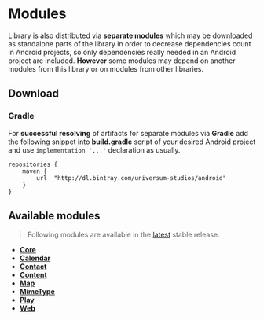 Modules
===============

Library is also distributed via **separate modules** which may be downloaded as standalone parts of
the library in order to decrease dependencies count in Android projects, so only dependencies really
needed in an Android project are included. **However** some modules may depend on another modules
from this library or on modules from other libraries.

## Download ##

### Gradle ###

For **successful resolving** of artifacts for separate modules via **Gradle** add the following snippet
into **build.gradle** script of your desired Android project and use `implementation '...'` declaration
as usually.

    repositories {
        maven {
            url  "http://dl.bintray.com/universum-studios/android"
        }
    }

## Available modules ##
> Following modules are available in the [latest](https://github.com/universum-studios/android_intents/releases "Latest Releases page") stable release.

- **[Core](https://github.com/universum-studios/android_intents/tree/master/library-core)**
- **[Calendar](https://github.com/universum-studios/android_intents/tree/master/library-calendar)**
- **[Contact](https://github.com/universum-studios/android_intents/tree/master/library-contact)**
- **[Content](https://github.com/universum-studios/android_intents/tree/master/library-content)**
- **[Map](https://github.com/universum-studios/android_intents/tree/master/library-map)**
- **[MimeType](https://github.com/universum-studios/android_intents/tree/master/library-mimetype)**
- **[Play](https://github.com/universum-studios/android_intents/tree/master/library-play)**
- **[Web](https://github.com/universum-studios/android_intents/tree/master/library-web)**
